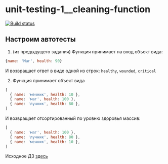 # unit-testing-1__cleaning-function

[![Build status](https://ci.appveyor.com/api/projects/status/5hnip0khbtrnnura?svg=true)](https://ci.appveyor.com/project/KoensBerg/unit-testing-2-matchers)

## Настроим автотесты

1. (из предыдущего задания) Функция принимает на вход объект вида:
```javascript
{name: 'Маг', health: 90}
```
И возвращает ответ в виде одной из строк: `healthy`, `wounded`, `critical`

2. Функция принимает объект вида
```javascript
[
  { name: 'мечник', health: 10 },
  { name: 'маг', health: 100 },
  { name: 'лучник', health: 80 },
]
```
И возвращает отсортированный по уровню здоровья массив:
```javascript
[
  { name: 'маг', health: 100 },
  { name: 'лучник', health: 80 },
  { name: 'мечник', health: 10 },
]
```

Исходное ДЗ [здесь](https://github.com/KoensBerg/ajs-homeworks/tree/ajs8/test-ci)

